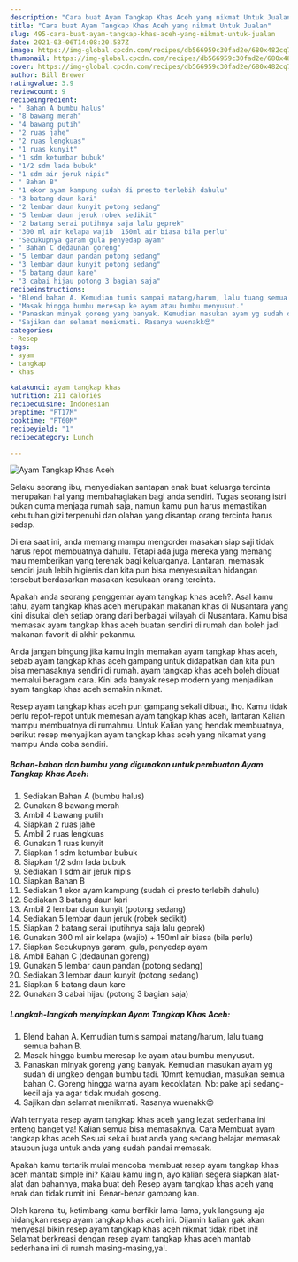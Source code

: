 ```yaml
---
description: "Cara buat Ayam Tangkap Khas Aceh yang nikmat Untuk Jualan"
title: "Cara buat Ayam Tangkap Khas Aceh yang nikmat Untuk Jualan"
slug: 495-cara-buat-ayam-tangkap-khas-aceh-yang-nikmat-untuk-jualan
date: 2021-03-06T14:08:20.587Z
image: https://img-global.cpcdn.com/recipes/db566959c30fad2e/680x482cq70/ayam-tangkap-khas-aceh-foto-resep-utama.jpg
thumbnail: https://img-global.cpcdn.com/recipes/db566959c30fad2e/680x482cq70/ayam-tangkap-khas-aceh-foto-resep-utama.jpg
cover: https://img-global.cpcdn.com/recipes/db566959c30fad2e/680x482cq70/ayam-tangkap-khas-aceh-foto-resep-utama.jpg
author: Bill Brewer
ratingvalue: 3.9
reviewcount: 9
recipeingredient:
- " Bahan A bumbu halus"
- "8 bawang merah"
- "4 bawang putih"
- "2 ruas jahe"
- "2 ruas lengkuas"
- "1 ruas kunyit"
- "1 sdm ketumbar bubuk"
- "1/2 sdm lada bubuk"
- "1 sdm air jeruk nipis"
- " Bahan B"
- "1 ekor ayam kampung sudah di presto terlebih dahulu"
- "3 batang daun kari"
- "2 lembar daun kunyit potong sedang"
- "5 lembar daun jeruk robek sedikit"
- "2 batang serai putihnya saja lalu geprek"
- "300 ml air kelapa wajib  150ml air biasa bila perlu"
- "Secukupnya garam gula penyedap ayam"
- " Bahan C dedaunan goreng"
- "5 lembar daun pandan potong sedang"
- "3 lembar daun kunyit potong sedang"
- "5 batang daun kare"
- "3 cabai hijau potong 3 bagian saja"
recipeinstructions:
- "Blend bahan A. Kemudian tumis sampai matang/harum, lalu tuang semua bahan B."
- "Masak hingga bumbu meresap ke ayam atau bumbu menyusut."
- "Panaskan minyak goreng yang banyak. Kemudian masukan ayam yg sudah di ungkep dengan bumbu tadi. 10mnt kemudian, masukan semua bahan C. Goreng hingga warna ayam kecoklatan. Nb: pake api sedang-kecil aja ya agar tidak mudah gosong."
- "Sajikan dan selamat menikmati. Rasanya wuenakk😍"
categories:
- Resep
tags:
- ayam
- tangkap
- khas

katakunci: ayam tangkap khas 
nutrition: 211 calories
recipecuisine: Indonesian
preptime: "PT17M"
cooktime: "PT60M"
recipeyield: "1"
recipecategory: Lunch

---
```



![Ayam Tangkap Khas Aceh](https://img-global.cpcdn.com/recipes/db566959c30fad2e/680x482cq70/ayam-tangkap-khas-aceh-foto-resep-utama.jpg)

Selaku seorang ibu, menyediakan santapan enak buat keluarga tercinta merupakan hal yang membahagiakan bagi anda sendiri. Tugas seorang istri bukan cuma menjaga rumah saja, namun kamu pun harus memastikan kebutuhan gizi terpenuhi dan olahan yang disantap orang tercinta harus sedap.

Di era  saat ini, anda memang mampu mengorder masakan siap saji tidak harus repot membuatnya dahulu. Tetapi ada juga mereka yang memang mau memberikan yang terenak bagi keluarganya. Lantaran, memasak sendiri jauh lebih higienis dan kita pun bisa menyesuaikan hidangan tersebut berdasarkan masakan kesukaan orang tercinta. 



Apakah anda seorang penggemar ayam tangkap khas aceh?. Asal kamu tahu, ayam tangkap khas aceh merupakan makanan khas di Nusantara yang kini disukai oleh setiap orang dari berbagai wilayah di Nusantara. Kamu bisa memasak ayam tangkap khas aceh buatan sendiri di rumah dan boleh jadi makanan favorit di akhir pekanmu.

Anda jangan bingung jika kamu ingin memakan ayam tangkap khas aceh, sebab ayam tangkap khas aceh gampang untuk didapatkan dan kita pun bisa memasaknya sendiri di rumah. ayam tangkap khas aceh boleh dibuat memalui beragam cara. Kini ada banyak resep modern yang menjadikan ayam tangkap khas aceh semakin nikmat.

Resep ayam tangkap khas aceh pun gampang sekali dibuat, lho. Kamu tidak perlu repot-repot untuk memesan ayam tangkap khas aceh, lantaran Kalian mampu membuatnya di rumahmu. Untuk Kalian yang hendak membuatnya, berikut resep menyajikan ayam tangkap khas aceh yang nikamat yang mampu Anda coba sendiri.

<!--inarticleads1-->

##### Bahan-bahan dan bumbu yang digunakan untuk pembuatan Ayam Tangkap Khas Aceh:

1. Sediakan  Bahan A (bumbu halus)
1. Gunakan 8 bawang merah
1. Ambil 4 bawang putih
1. Siapkan 2 ruas jahe
1. Ambil 2 ruas lengkuas
1. Gunakan 1 ruas kunyit
1. Siapkan 1 sdm ketumbar bubuk
1. Siapkan 1/2 sdm lada bubuk
1. Sediakan 1 sdm air jeruk nipis
1. Siapkan  Bahan B
1. Sediakan 1 ekor ayam kampung (sudah di presto terlebih dahulu)
1. Sediakan 3 batang daun kari
1. Ambil 2 lembar daun kunyit (potong sedang)
1. Sediakan 5 lembar daun jeruk (robek sedikit)
1. Siapkan 2 batang serai (putihnya saja lalu geprek)
1. Gunakan 300 ml air kelapa (wajib) + 150ml air biasa (bila perlu)
1. Siapkan Secukupnya garam, gula, penyedap ayam
1. Ambil  Bahan C (dedaunan goreng)
1. Gunakan 5 lembar daun pandan (potong sedang)
1. Sediakan 3 lembar daun kunyit (potong sedang)
1. Siapkan 5 batang daun kare
1. Gunakan 3 cabai hijau (potong 3 bagian saja)




<!--inarticleads2-->

##### Langkah-langkah menyiapkan Ayam Tangkap Khas Aceh:

1. Blend bahan A. Kemudian tumis sampai matang/harum, lalu tuang semua bahan B.
1. Masak hingga bumbu meresap ke ayam atau bumbu menyusut.
1. Panaskan minyak goreng yang banyak. Kemudian masukan ayam yg sudah di ungkep dengan bumbu tadi. 10mnt kemudian, masukan semua bahan C. Goreng hingga warna ayam kecoklatan. Nb: pake api sedang-kecil aja ya agar tidak mudah gosong.
1. Sajikan dan selamat menikmati. Rasanya wuenakk😍




Wah ternyata resep ayam tangkap khas aceh yang lezat sederhana ini enteng banget ya! Kalian semua bisa memasaknya. Cara Membuat ayam tangkap khas aceh Sesuai sekali buat anda yang sedang belajar memasak ataupun juga untuk anda yang sudah pandai memasak.

Apakah kamu tertarik mulai mencoba membuat resep ayam tangkap khas aceh mantab simple ini? Kalau kamu ingin, ayo kalian segera siapkan alat-alat dan bahannya, maka buat deh Resep ayam tangkap khas aceh yang enak dan tidak rumit ini. Benar-benar gampang kan. 

Oleh karena itu, ketimbang kamu berfikir lama-lama, yuk langsung aja hidangkan resep ayam tangkap khas aceh ini. Dijamin kalian gak akan menyesal bikin resep ayam tangkap khas aceh nikmat tidak ribet ini! Selamat berkreasi dengan resep ayam tangkap khas aceh mantab sederhana ini di rumah masing-masing,ya!.

